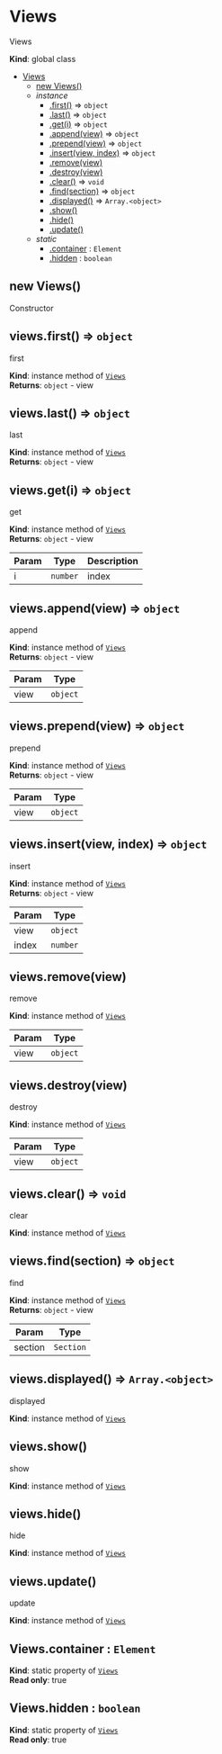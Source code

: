 <a name="Views"></a>

# Views
Views

**Kind**: global class  

* [Views](#Views)
    * [new Views()](#new_Views_new)
    * _instance_
        * [.first()](#Views+first) ⇒ <code>object</code>
        * [.last()](#Views+last) ⇒ <code>object</code>
        * [.get(i)](#Views+get) ⇒ <code>object</code>
        * [.append(view)](#Views+append) ⇒ <code>object</code>
        * [.prepend(view)](#Views+prepend) ⇒ <code>object</code>
        * [.insert(view, index)](#Views+insert) ⇒ <code>object</code>
        * [.remove(view)](#Views+remove)
        * [.destroy(view)](#Views+destroy)
        * [.clear()](#Views+clear) ⇒ <code>void</code>
        * [.find(section)](#Views+find) ⇒ <code>object</code>
        * [.displayed()](#Views+displayed) ⇒ <code>Array.&lt;object&gt;</code>
        * [.show()](#Views+show)
        * [.hide()](#Views+hide)
        * [.update()](#Views+update)
    * _static_
        * [.container](#Views.container) : <code>Element</code>
        * [.hidden](#Views.hidden) : <code>boolean</code>

<a name="new_Views_new"></a>

## new Views()
Constructor

<a name="Views+first"></a>

## views.first() ⇒ <code>object</code>
first

**Kind**: instance method of [<code>Views</code>](#Views)  
**Returns**: <code>object</code> - view  
<a name="Views+last"></a>

## views.last() ⇒ <code>object</code>
last

**Kind**: instance method of [<code>Views</code>](#Views)  
**Returns**: <code>object</code> - view  
<a name="Views+get"></a>

## views.get(i) ⇒ <code>object</code>
get

**Kind**: instance method of [<code>Views</code>](#Views)  
**Returns**: <code>object</code> - view  

| Param | Type | Description |
| --- | --- | --- |
| i | <code>number</code> | index |

<a name="Views+append"></a>

## views.append(view) ⇒ <code>object</code>
append

**Kind**: instance method of [<code>Views</code>](#Views)  
**Returns**: <code>object</code> - view  

| Param | Type |
| --- | --- |
| view | <code>object</code> | 

<a name="Views+prepend"></a>

## views.prepend(view) ⇒ <code>object</code>
prepend

**Kind**: instance method of [<code>Views</code>](#Views)  
**Returns**: <code>object</code> - view  

| Param | Type |
| --- | --- |
| view | <code>object</code> | 

<a name="Views+insert"></a>

## views.insert(view, index) ⇒ <code>object</code>
insert

**Kind**: instance method of [<code>Views</code>](#Views)  
**Returns**: <code>object</code> - view  

| Param | Type |
| --- | --- |
| view | <code>object</code> | 
| index | <code>number</code> | 

<a name="Views+remove"></a>

## views.remove(view)
remove

**Kind**: instance method of [<code>Views</code>](#Views)  

| Param | Type |
| --- | --- |
| view | <code>object</code> | 

<a name="Views+destroy"></a>

## views.destroy(view)
destroy

**Kind**: instance method of [<code>Views</code>](#Views)  

| Param | Type |
| --- | --- |
| view | <code>object</code> | 

<a name="Views+clear"></a>

## views.clear() ⇒ <code>void</code>
clear

**Kind**: instance method of [<code>Views</code>](#Views)  
<a name="Views+find"></a>

## views.find(section) ⇒ <code>object</code>
find

**Kind**: instance method of [<code>Views</code>](#Views)  
**Returns**: <code>object</code> - view  

| Param | Type |
| --- | --- |
| section | <code>Section</code> | 

<a name="Views+displayed"></a>

## views.displayed() ⇒ <code>Array.&lt;object&gt;</code>
displayed

**Kind**: instance method of [<code>Views</code>](#Views)  
<a name="Views+show"></a>

## views.show()
show

**Kind**: instance method of [<code>Views</code>](#Views)  
<a name="Views+hide"></a>

## views.hide()
hide

**Kind**: instance method of [<code>Views</code>](#Views)  
<a name="Views+update"></a>

## views.update()
update

**Kind**: instance method of [<code>Views</code>](#Views)  
<a name="Views.container"></a>

## Views.container : <code>Element</code>
**Kind**: static property of [<code>Views</code>](#Views)  
**Read only**: true  
<a name="Views.hidden"></a>

## Views.hidden : <code>boolean</code>
**Kind**: static property of [<code>Views</code>](#Views)  
**Read only**: true  
